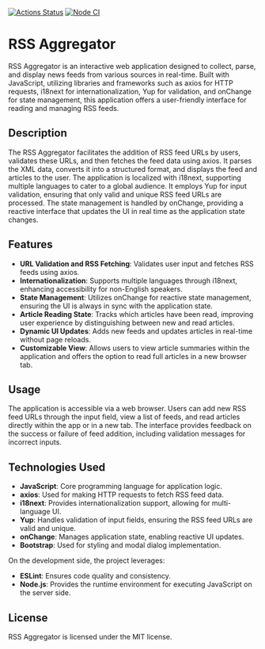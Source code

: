 [![Actions Status](https://github.com/opifexM/RSS-Aggregator/actions/workflows/hexlet-check.yml/badge.svg)](https://github.com/opifexM/RSS-Aggregator/actions)
[![Node CI](https://github.com/opifexM/RSS-Aggregator/actions/workflows/node-ci.yml/badge.svg)](https://github.com/opifexM/RSS-Aggregator/actions/workflows/node-ci.yml)

# RSS Aggregator

RSS Aggregator is an interactive web application designed to collect, parse, and display news feeds from various sources in real-time. Built with JavaScript, utilizing libraries and frameworks such as axios for HTTP requests, i18next for internationalization, Yup for validation, and onChange for state management, this application offers a user-friendly interface for reading and managing RSS feeds.

## Description

The RSS Aggregator facilitates the addition of RSS feed URLs by users, validates these URLs, and then fetches the feed data using axios. It parses the XML data, converts it into a structured format, and displays the feed and articles to the user. The application is localized with i18next, supporting multiple languages to cater to a global audience. It employs Yup for input validation, ensuring that only valid and unique RSS feed URLs are processed. The state management is handled by onChange, providing a reactive interface that updates the UI in real time as the application state changes.

## Features

-   **URL Validation and RSS Fetching**: Validates user input and fetches RSS feeds using axios.
-   **Internationalization**: Supports multiple languages through i18next, enhancing accessibility for non-English speakers.
-   **State Management**: Utilizes onChange for reactive state management, ensuring the UI is always in sync with the application state.
-   **Article Reading State**: Tracks which articles have been read, improving user experience by distinguishing between new and read articles.
-   **Dynamic UI Updates**: Adds new feeds and updates articles in real-time without page reloads.
-   **Customizable View**: Allows users to view article summaries within the application and offers the option to read full articles in a new browser tab.

## Usage

The application is accessible via a web browser. Users can add new RSS feed URLs through the input field, view a list of feeds, and read articles directly within the app or in a new tab. The interface provides feedback on the success or failure of feed addition, including validation messages for incorrect inputs.

## Technologies Used

-   **JavaScript**: Core programming language for application logic.
-   **axios**: Used for making HTTP requests to fetch RSS feed data.
-   **i18next**: Provides internationalization support, allowing for multi-language UI.
-   **Yup**: Handles validation of input fields, ensuring the RSS feed URLs are valid and unique.
-   **onChange**: Manages application state, enabling reactive UI updates.
-   **Bootstrap**: Used for styling and modal dialog implementation.

On the development side, the project leverages:

-   **ESLint**: Ensures code quality and consistency.
-   **Node.js**: Provides the runtime environment for executing JavaScript on the server side.

## License

RSS Aggregator is licensed under the MIT license.
